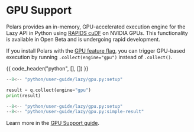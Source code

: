 # GPU Support

Polars provides an in-memory, GPU-accelerated execution engine for the Lazy API in Python using
[RAPIDS cuDF](https://docs.rapids.ai/api/cudf/stable/) on NVIDIA GPUs. This functionality is
available in Open Beta and is undergoing rapid development.

If you install Polars with the [GPU feature flag](../installation.md), you can trigger GPU-based
execution by running `.collect(engine="gpu")` instead of `.collect()`.

{{ code_header("python", [], []) }}

```python
--8<-- "python/user-guide/lazy/gpu.py:setup"

result = q.collect(engine="gpu")
print(result)
```

```python exec="on" result="text" session="user-guide/lazy"
--8<-- "python/user-guide/lazy/gpu.py:setup"
--8<-- "python/user-guide/lazy/gpu.py:simple-result"
```

Learn more in the [GPU Support guide](../gpu-support.md).
